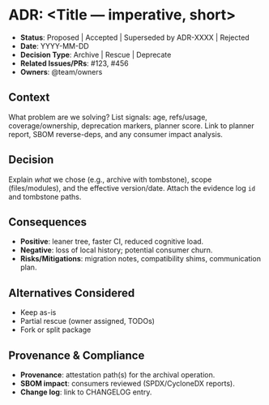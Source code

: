# ADR: <Title — imperative, short>

- **Status**: Proposed | Accepted | Superseded by ADR-XXXX | Rejected
- **Date**: YYYY-MM-DD
- **Decision Type**: Archive | Rescue | Deprecate
- **Related Issues/PRs**: #123, #456
- **Owners**: @team/owners

## Context
What problem are we solving? List signals: age, refs/usage, coverage/ownership, deprecation markers, planner score. Link to planner report, SBOM reverse-deps, and any consumer impact analysis.

## Decision
Explain *what* we chose (e.g., archive with tombstone), scope (files/modules), and the effective version/date. Attach the evidence log `id` and tombstone paths.

## Consequences
- **Positive**: leaner tree, faster CI, reduced cognitive load.
- **Negative**: loss of local history; potential consumer churn.
- **Risks/Mitigations**: migration notes, compatibility shims, communication plan.

## Alternatives Considered
- Keep as-is
- Partial rescue (owner assigned, TODOs)
- Fork or split package

## Provenance & Compliance
- **Provenance**: attestation path(s) for the archival operation.
- **SBOM impact**: consumers reviewed (SPDX/CycloneDX reports).
- **Change log**: link to CHANGELOG entry.
